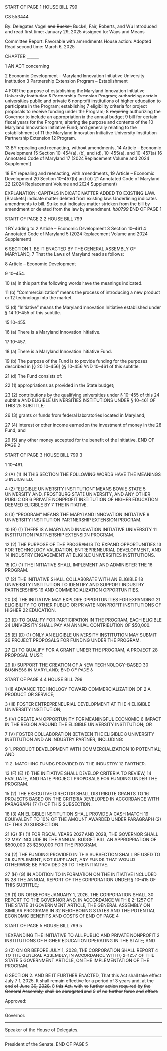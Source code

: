 START OF PAGE 1
HOUSE BILL 799

C8 5lr3444

By: Delegates Vogel ~~and~~ ~~Buckel,~~ Buckel, Fair, Roberts, and Wu
Introduced and read first time: January 29, 2025
Assigned to: Ways and Means

Committee Report: Favorable with amendments
House action: Adopted
Read second time: March 6, 2025

CHAPTER ______

1 AN ACT concerning

2 Economic Development – Maryland Innovation Initiative ~~University~~ Institution
3 Partnership Extension Program – Establishment

4 FOR the purpose of establishing the Maryland Innovation Initiative ~~University~~ Institution
5 Partnership Extension Program; authorizing certain ~~universities~~ public and private
6 nonprofit institutions of higher education to participate in the Program; establishing
7 eligibility criteria for project proposals to receive funding under the Program;
8 ~~requiring~~ authorizing the Governor to include an appropriation in the annual budget
9 bill for certain fiscal years for the Program; altering the purpose and contents of the
10 Maryland Innovation Initiative Fund; and generally relating to the establishment of
11 the Maryland Innovation Initiative ~~University~~ Institution Partnership Extension
12 Program.

13 BY repealing and reenacting, without amendments,
14 Article – Economic Development
15 Section 10–454(a), (b), and (d), 10–455(a), and 10–457(a)
16 Annotated Code of Maryland
17 (2024 Replacement Volume and 2024 Supplement)

18 BY repealing and reenacting, with amendments,
19 Article – Economic Development
20 Section 10–457(b) and (d)
21 Annotated Code of Maryland
22 (2024 Replacement Volume and 2024 Supplement)

EXPLANATION: CAPITALS INDICATE MATTER ADDED TO EXISTING LAW.
[Brackets] indicate matter deleted from existing law.
Underlining indicates amendments to bill.
~~Strike~~ ~~out~~ indicates matter stricken from the bill by amendment or deleted from the law by
amendment. *hb0799*
END OF PAGE 1

START OF PAGE 2
2 HOUSE BILL 799

1 BY adding to
2 Article – Economic Development
3 Section 10–461
4 Annotated Code of Maryland
5 (2024 Replacement Volume and 2024 Supplement)

6 SECTION 1. BE IT ENACTED BY THE GENERAL ASSEMBLY OF MARYLAND,
7 That the Laws of Maryland read as follows:

8 Article – Economic Development

9 10–454.

10 (a) In this part the following words have the meanings indicated.

11 (b) “Commercialization” means the process of introducing a new product or
12 technology into the market.

13 (d) “Initiative” means the Maryland Innovation Initiative established under §
14 10–455 of this subtitle.

15 10–455.

16 (a) There is a Maryland Innovation Initiative.

17 10–457.

18 (a) There is a Maryland Innovation Initiative Fund.

19 (b) The purpose of the Fund is to provide funding for the purposes described in [§
20 10–456] §§ 10–456 AND 10–461 of this subtitle.

21 (d) The Fund consists of:

22 (1) appropriations as provided in the State budget;

23 (2) contributions by the qualifying universities under § 10–455 of this
24 subtitle AND ELIGIBLE UNIVERSITIES INSTITUTIONS UNDER § 10–461 OF THIS
25 SUBTITLE;

26 (3) grants or funds from federal laboratories located in Maryland;

27 (4) interest or other income earned on the investment of money in the
28 Fund; and

29 (5) any other money accepted for the benefit of the Initiative.
END OF PAGE 2

START OF PAGE 3
HOUSE BILL 799 3

1 10–461.

2 (A) (1) IN THIS SECTION THE FOLLOWING WORDS HAVE THE MEANINGS
3 INDICATED.

4 (2) “ELIGIBLE UNIVERSITY INSTITUTION” MEANS BOWIE STATE
5 UNIVERSITY AND, FROSTBURG STATE UNIVERSITY, AND ANY OTHER PUBLIC OR
6 PRIVATE NONPROFIT INSTITUTION OF HIGHER EDUCATION DEEMED ELIGIBLE BY
7 THE INITIATIVE.

8 (3) “PROGRAM” MEANS THE MARYLAND INNOVATION INITIATIVE
9 UNIVERSITY INSTITUTION PARTNERSHIP EXTENSION PROGRAM.

10 (B) (1) THERE IS A MARYLAND INNOVATION INITIATIVE UNIVERSITY
11 INSTITUTION PARTNERSHIP EXTENSION PROGRAM.

12 (2) THE PURPOSE OF THE PROGRAM IS TO EXPAND OPPORTUNITIES
13 FOR TECHNOLOGY VALIDATION, ENTREPRENEURIAL DEVELOPMENT, AND
14 INDUSTRY ENGAGEMENT AT ELIGIBLE UNIVERSITIES INSTITUTIONS.

15 (C) (1) THE INITIATIVE SHALL IMPLEMENT AND ADMINISTER THE
16 PROGRAM.

17 (2) THE INITIATIVE SHALL COLLABORATE WITH AN ELIGIBLE
18 UNIVERSITY INSTITUTION TO IDENTIFY AND SUPPORT INDUSTRY PARTNERSHIPS
19 AND COMMERCIALIZATION OPPORTUNITIES.

20 (3) THE INITIATIVE MAY EXPLORE OPPORTUNITIES FOR EXPANDING
21 ELIGIBILITY TO OTHER PUBLIC OR PRIVATE NONPROFIT INSTITUTIONS OF HIGHER
22 EDUCATION.

23 (D) TO QUALIFY FOR PARTICIPATION IN THE PROGRAM, EACH ELIGIBLE
24 UNIVERSITY SHALL PAY AN ANNUAL CONTRIBUTION OF $50,000.

25 (E) (D) (1) ONLY AN ELIGIBLE UNIVERSITY INSTITUTION MAY SUBMIT
26 PROJECT PROPOSALS FOR FUNDING UNDER THE PROGRAM.

27 (2) TO QUALIFY FOR A GRANT UNDER THE PROGRAM, A PROJECT
28 PROPOSAL MUST:

29 (I) SUPPORT THE CREATION OF A NEW TECHNOLOGY–BASED
30 BUSINESS IN MARYLAND;
END OF PAGE 3

START OF PAGE 4
4 HOUSE BILL 799

1 (II) ADVANCE TECHNOLOGY TOWARD COMMERCIALIZATION OF
2 A PRODUCT OR SERVICE;

3 (III) FOSTER ENTREPRENEURIAL DEVELOPMENT AT THE
4 ELIGIBLE UNIVERSITY INSTITUTION;

5 (IV) CREATE AN OPPORTUNITY FOR MEANINGFUL ECONOMIC
6 IMPACT IN THE REGION AROUND THE ELIGIBLE UNIVERSITY INSTITUTION; OR

7 (V) FOSTER COLLABORATION BETWEEN THE ELIGIBLE
8 UNIVERSITY INSTITUTION AND AN INDUSTRY PARTNER, INCLUDING:

9 1. PRODUCT DEVELOPMENT WITH COMMERCIALIZATION
10 POTENTIAL; AND

11 2. MATCHING FUNDS PROVIDED BY THE INDUSTRY
12 PARTNER.

13 (F) (E) (1) THE INITIATIVE SHALL DEVELOP CRITERIA TO REVIEW,
14 EVALUATE, AND RATE PROJECT PROPOSALS FOR FUNDING UNDER THE PROGRAM.

15 (2) THE EXECUTIVE DIRECTOR SHALL DISTRIBUTE GRANTS TO
16 PROJECTS BASED ON THE CRITERIA DEVELOPED IN ACCORDANCE WITH PARAGRAPH
17 (1) OF THIS SUBSECTION.

18 (3) AN ELIGIBLE INSTITUTION SHALL PROVIDE A CASH MATCH
19 EQUIVALENT TO 10% OF THE AMOUNT AWARDED UNDER PARAGRAPH (2) OF THIS
20 SUBSECTION.

21 (G) (F) (1) FOR FISCAL YEARS 2027 AND 2028, THE GOVERNOR SHALL
22 MAY INCLUDE IN THE ANNUAL BUDGET BILL AN APPROPRIATION OF $500,000
23 $250,000 FOR THE PROGRAM.

24 (2) THE FUNDING PROVIDED IN THIS SUBSECTION SHALL BE USED TO
25 SUPPLEMENT, NOT SUPPLANT, ANY FUNDS THAT WOULD OTHERWISE BE PROVIDED
26 TO THE INITIATIVE.

27 (H) (G) IN ADDITION TO INFORMATION ON THE INITIATIVE INCLUDED IN
28 THE ANNUAL REPORT OF THE CORPORATION UNDER § 10–415 OF THIS SUBTITLE,:

29 (1) ON OR BEFORE JANUARY 1, 2026, THE CORPORATION SHALL
30 REPORT TO THE GOVERNOR AND, IN ACCORDANCE WITH § 2–1257 OF THE STATE
31 GOVERNMENT ARTICLE, THE GENERAL ASSEMBLY ON SIMILAR PROGRAMS IN
32 NEIGHBORING STATES AND THE POTENTIAL ECONOMIC BENEFITS AND COSTS OF
END OF PAGE 4

START OF PAGE 5
HOUSE BILL 799 5

1 EXPANDING THE INITIATIVE TO ALL PUBLIC AND PRIVATE NONPROFIT
2 INSTITUTIONS OF HIGHER EDUCATION OPERATING IN THE STATE; AND

3 (2) ON OR BEFORE JULY 1, 2028, THE CORPORATION SHALL REPORT
4 TO THE GENERAL ASSEMBLY, IN ACCORDANCE WITH § 2–1257 OF THE STATE
5 GOVERNMENT ARTICLE, ON THE IMPLEMENTATION OF THE PROGRAM.

6 SECTION 2. AND BE IT FURTHER ENACTED, That this Act shall take effect July
7 1, 2025. ~~It~~ ~~shall~~ ~~remain~~ ~~effective~~ ~~for~~ ~~a~~ ~~period~~ ~~of~~ ~~3~~ ~~years~~ ~~and,~~ ~~at~~ ~~the~~ ~~end~~ ~~of~~ ~~June~~ ~~30,~~ ~~2028,~~
8 ~~this~~ ~~Act,~~ ~~with~~ ~~no~~ ~~further~~ ~~action~~ ~~required~~ ~~by~~ ~~the~~ ~~General~~ ~~Assembly,~~ ~~shall~~ ~~be~~ ~~abrogated~~ ~~and~~
9 ~~of~~ ~~no~~ ~~further~~ ~~force~~ ~~and~~ ~~effect.~~

Approved:

________________________________________________________________________________
Governor.

________________________________________________________________________________
Speaker of the House of Delegates.

________________________________________________________________________________
President of the Senate.
END OF PAGE 5